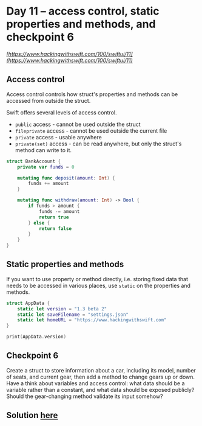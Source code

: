 # Day 11 – access control, static properties and methods, and checkpoint 6

_[https://www.hackingwithswift.com/100/swiftui/11](https://www.hackingwithswift.com/100/swiftui/11)_

## Access control

Access control controls how struct's properties and methods can be accessed from outside the struct.

Swift offers several levels of access control.

- `public` access - cannot be used outside the struct
- `fileprivate` access - cannot be used outside the current file
- `private` access - usable anywhere
- `private(set)` access - can be read anywhere, but only the struct's method can write to it.

```swift
struct BankAccount {
    private var funds = 0

    mutating func deposit(amount: Int) {
        funds += amount
    }

    mutating func withdraw(amount: Int) -> Bool {
        if funds > amount {
            funds -= amount
            return true
        } else {
            return false
        }
    }
}
```

## Static properties and methods

If you want to use property or method directly, i.e. storing fixed data that needs to be accessed in various places, use `static` on the properties and methods.

```swift
struct AppData {
    static let version = "1.3 beta 2"
    static let saveFilename = "settings.json"
    static let homeURL = "https://www.hackingwithswift.com"
}

print(AppData.version)
```

## Checkpoint 6

Create a struct to store information about a car, including its model, number of seats, and current gear, then add a method to change gears up or down. Have a think about variables and access control: what data should be a variable rather than a constant, and what data should be exposed publicly? Should the gear-changing method validate its input somehow?

## Solution [here](Checkpoint6.playground/Contents.swift)
